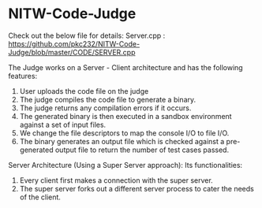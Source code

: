 # NITW-Code-Judge

Check out the below file for details:
Server.cpp : https://github.com/pkc232/NITW-Code-Judge/blob/master/CODE/SERVER.cpp

The Judge works on a Server - Client architecture and has the following features:

1. User uploads the code file on the judge
2. The judge compiles the code file to generate a binary.
3. The judge returns any compilation errors if it occurs.
4. The generated binary is then executed in a sandbox environment against a set of input files.
5. We change the file descriptors to map the console I/O to file I/O.
6. The binary generates an output file which is checked against a pre-generated output file to return the number of test cases passed.




Server Architecture (Using a Super Server approach):
Its functionalities:
1. Every client first makes a connection with the super 
	server.
2.	The super server forks out a different server process to cater the needs of the client.




